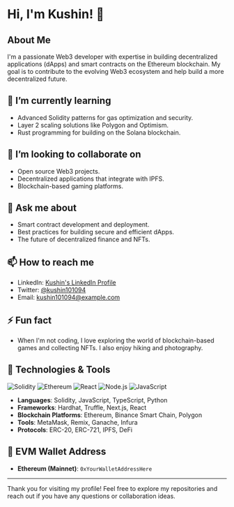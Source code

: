 # Hi, I'm Kushin! 👋

## About Me

I'm a passionate Web3 developer with expertise in building decentralized applications (dApps) and smart contracts on the Ethereum blockchain. My goal is to contribute to the evolving Web3 ecosystem and help build a more decentralized future.

## 🌱 I’m currently learning
- Advanced Solidity patterns for gas optimization and security.
- Layer 2 scaling solutions like Polygon and Optimism.
- Rust programming for building on the Solana blockchain.

## 👯 I’m looking to collaborate on
- Open source Web3 projects.
- Decentralized applications that integrate with IPFS.
- Blockchain-based gaming platforms.

## 💬 Ask me about
- Smart contract development and deployment.
- Best practices for building secure and efficient dApps.
- The future of decentralized finance and NFTs.

## 📫 How to reach me
- LinkedIn: [Kushin's LinkedIn Profile](https://www.linkedin.com/in/kushin101094)
- Twitter: [@kushin101094](https://twitter.com/kushin101094)
- Email: [kushin101094@example.com](mailto:kushin101094@example.com)

## ⚡ Fun fact
- When I'm not coding, I love exploring the world of blockchain-based games and collecting NFTs. I also enjoy hiking and photography.

## 🔧 Technologies & Tools

![Solidity](https://img.shields.io/badge/Solidity-^0.8.0-blue)
![Ethereum](https://img.shields.io/badge/Ethereum-Blockchain-brightgreen)
![React](https://img.shields.io/badge/React-^17.0.0-lightgrey)
![Node.js](https://img.shields.io/badge/Node.js-^14.0.0-green)
![JavaScript](https://img.shields.io/badge/JavaScript-ES6-yellow)

- **Languages**: Solidity, JavaScript, TypeScript, Python
- **Frameworks**: Hardhat, Truffle, Next.js, React
- **Blockchain Platforms**: Ethereum, Binance Smart Chain, Polygon
- **Tools**: MetaMask, Remix, Ganache, Infura
- **Protocols**: ERC-20, ERC-721, IPFS, DeFi


## 🔗 EVM Wallet Address

- **Ethereum (Mainnet)**: `0xYourWalletAddressHere`

---

Thank you for visiting my profile! Feel free to explore my repositories and reach out if you have any questions or collaboration ideas.

